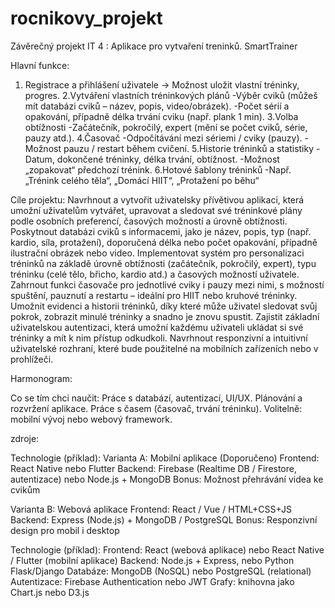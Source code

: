 # rocnikovy_projekt
Závěrečný projekt IT 4 : Aplikace pro vytvaření treninků. SmartTrainer

Hlavní funkce:
1. Registrace a přihlášení uživatele
→ Možnost uložit vlastní tréninky, progres.
2.Vytváření vlastních tréninkových plánů
-Výběr cviků (můžeš mít databázi cviků – název, popis, video/obrázek).
-Počet sérií a opakování, případně délka trvání cviku (např. plank 1 min).
3.Volba obtížnosti
-Začátečník, pokročilý, expert (mění se počet cviků, série, pauzy atd.).
4.Časovač
-Odpočítávání mezi sériemi / cviky (pauzy).
-Možnost pauzu / restart během cvičení.
5.Historie tréninků a statistiky
-Datum, dokončené tréninky, délka trvání, obtížnost.
-Možnost „zopakovat“ předchozí trénink.
6.Hotové šablony tréninků
-Např. „Trénink celého těla“, „Domácí HIIT“, „Protažení po běhu“

Cíle projektu:
Navrhnout a vytvořit uživatelsky přívětivou aplikaci, která umožní uživatelům vytvářet, upravovat a sledovat své tréninkové plány podle osobních preferencí, časových možností a úrovně obtížnosti.
Poskytnout databázi cviků s informacemi, jako je název, popis, typ (např. kardio, síla, protažení), doporučená délka nebo počet opakování, případně ilustrační obrázek nebo video.
Implementovat systém pro personalizaci tréninků na základě úrovně obtížnosti (začátečník, pokročilý, expert), typu tréninku (celé tělo, břicho, kardio atd.) a časových možností uživatele.
Zahrnout funkci časovače pro jednotlivé cviky i pauzy mezi nimi, s možností spuštění, pauznutí a restartu – ideální pro HIIT nebo kruhové tréninky.
Umožnit evidenci a historii tréninků, díky které může uživatel sledovat svůj pokrok, zobrazit minulé tréninky a snadno je znovu spustit.
Zajistit základní uživatelskou autentizaci, která umožní každému uživateli ukládat si své tréninky a mít k nim přístup odkudkoli.
Navrhnout responzivní a intuitivní uživatelské rozhraní, které bude použitelné na mobilních zařízeních nebo v prohlížeči.


Harmonogram:

Co se tím chci naučit:
Práce s databází, autentizací, UI/UX.
Plánování a rozvržení aplikace.
Práce s časem (časovač, trvání tréninku).
Volitelně: mobilní vývoj nebo webový framework.

zdroje:

Technologie (příklad):
Varianta A: Mobilní aplikace (Doporučeno)
Frontend: React Native nebo Flutter
Backend: Firebase (Realtime DB / Firestore, autentizace) nebo Node.js + MongoDB
Bonus: Možnost přehrávání videa ke cvikům

Varianta B: Webová aplikace
Frontend: React / Vue / HTML+CSS+JS
Backend: Express (Node.js) + MongoDB / PostgreSQL
Bonus: Responzivní design pro mobil i desktop

Technologie (příklad):
Frontend: React (webová aplikace) nebo React Native / Flutter (mobilní aplikace)
Backend: Node.js + Express, nebo Python Flask/Django
Databáze: MongoDB (NoSQL) nebo PostgreSQL (relational)
Autentizace: Firebase Authentication nebo JWT
Grafy: knihovna jako Chart.js nebo D3.js


